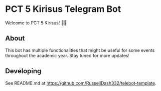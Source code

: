 # PCT 5 Kirisus Telegram Bot

Welcome to PCT 5 Kirisus! 🐉🐎

## About

This bot has multiple functionalities that might be useful for some events throughout the academic year. Stay tuned for more updates!

## Developing

See README.md at https://github.com/RussellDash332/telebot-template.